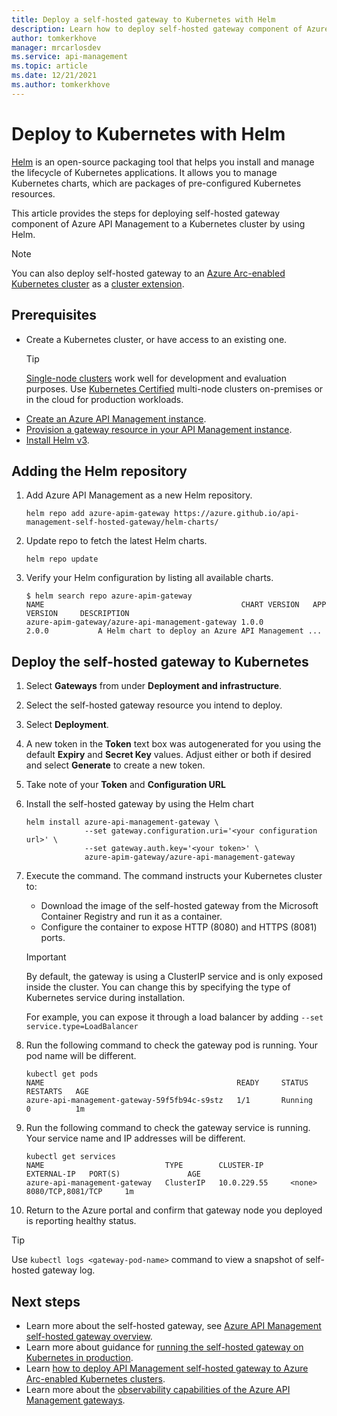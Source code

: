 ```yaml
---
title: Deploy a self-hosted gateway to Kubernetes with Helm
description: Learn how to deploy self-hosted gateway component of Azure API Management to Kubernetes with Helm
author: tomkerkhove
manager: mrcarlosdev
ms.service: api-management
ms.topic: article
ms.date: 12/21/2021
ms.author: tomkerkhove
---
```


# Deploy to Kubernetes with Helm

[Helm][helm] is an open-source packaging tool that helps you install and manage the lifecycle of Kubernetes applications. It allows you to manage Kubernetes charts, which are packages of pre-configured Kubernetes resources.

This article provides the steps for deploying self-hosted gateway component of Azure API Management to a Kubernetes cluster by using Helm.

> [!NOTE]
> You can also deploy self-hosted gateway to an [Azure Arc-enabled Kubernetes cluster](how-to-deploy-self-hosted-gateway-azure-arc.md) as a [cluster extension](../azure-arc/kubernetes/extensions.md).

## Prerequisites

- Create a Kubernetes cluster, or have access to an existing one.
   > [!TIP]
   > [Single-node clusters](https://kubernetes.io/docs/setup/#learning-environment) work well for development and evaluation purposes. Use [Kubernetes Certified](https://kubernetes.io/partners/#conformance) multi-node clusters on-premises or in the cloud for production workloads.
* [Create an Azure API Management instance](get-started-create-service-instance.md).
* [Provision a gateway resource in your API Management instance](api-management-howto-provision-self-hosted-gateway.md).
* [Install Helm v3][helm-install].

## Adding the Helm repository

1. Add Azure API Management as a new Helm repository.

   ```console
   helm repo add azure-apim-gateway https://azure.github.io/api-management-self-hosted-gateway/helm-charts/
   ```

2. Update repo to fetch the latest Helm charts.

   ```console
   helm repo update
   ```

3. Verify your Helm configuration by listing all available charts.

   ```console
   $ helm search repo azure-apim-gateway
   NAME                                            CHART VERSION   APP VERSION     DESCRIPTION
   azure-apim-gateway/azure-api-management-gateway 1.0.0           2.0.0           A Helm chart to deploy an Azure API Management ...
   ```

## Deploy the self-hosted gateway to Kubernetes

1. Select **Gateways** from under **Deployment and infrastructure**.
2. Select the self-hosted gateway resource you intend to deploy.
3. Select **Deployment**.
4. A new token in the **Token** text box was autogenerated for you using the default **Expiry** and **Secret Key** values. Adjust either or both if desired and select **Generate** to create a new token.
5. Take note of your **Token** and **Configuration URL**
6. Install the self-hosted gateway by using the Helm chart

   ```console
   helm install azure-api-management-gateway \
                --set gateway.configuration.uri='<your configuration url>' \
                --set gateway.auth.key='<your token>' \
                azure-apim-gateway/azure-api-management-gateway
   ```
   
7. Execute the command. The command instructs your Kubernetes cluster to:
    * Download the image of the self-hosted gateway from the Microsoft Container Registry and run it as a container.
    * Configure the container to expose HTTP (8080) and HTTPS (8081) ports.

   > [!IMPORTANT]
   > By default, the gateway is using a ClusterIP service and is only exposed inside the cluster.
   > You can change this by specifying the type of Kubernetes service during installation.
   > 
   > For example, you can expose it through a load balancer by adding `--set service.type=LoadBalancer`

8. Run the following command to check the gateway pod is running. Your pod name will be different.

   ```console
   kubectl get pods
   NAME                                           READY     STATUS    RESTARTS   AGE
   azure-api-management-gateway-59f5fb94c-s9stz   1/1       Running   0          1m
   ```

9. Run the following command to check the gateway service is running. Your service name and IP addresses will be different.

    ```console
    kubectl get services
    NAME                           TYPE        CLUSTER-IP      EXTERNAL-IP   PORT(S)               AGE
    azure-api-management-gateway   ClusterIP   10.0.229.55     <none>        8080/TCP,8081/TCP     1m
    ```

10. Return to the Azure portal and confirm that gateway node you deployed is reporting healthy status.

> [!TIP]
> Use `kubectl logs <gateway-pod-name>` command to view a snapshot of self-hosted gateway log.

## Next steps

* Learn more about the self-hosted gateway, see [Azure API Management self-hosted gateway overview](self-hosted-gateway-overview.md).
* Learn more about guidance for [running the self-hosted gateway on Kubernetes in production](how-to-self-hosted-gateway-on-kubernetes-in-production.md).
* Learn [how to deploy API Management self-hosted gateway to Azure Arc-enabled Kubernetes clusters](how-to-deploy-self-hosted-gateway-azure-arc.md).
* Learn more about the [observability capabilities of the Azure API Management gateways](observability.md).

[helm]: https://helm.sh/
[helm-install]: https://helm.sh/docs/intro/install/
